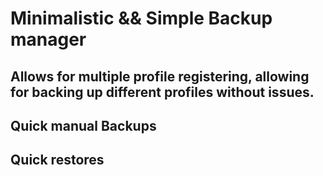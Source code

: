 # Minimalistic && Simple Backup manager

## Allows for multiple profile registering, allowing for backing up different profiles without issues.
## Quick manual Backups
## Quick restores

